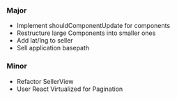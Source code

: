 ### Major
* Implement shouldComponentUpdate for components
* Restructure large Components into smaller ones
* Add lat/lng to seller
* Sell application basepath

### Minor
* Refactor SellerView
* User React Virtualized for Pagination
